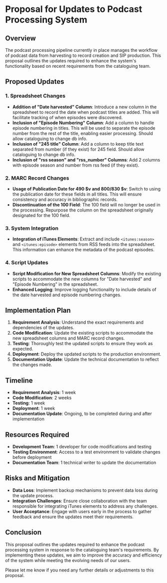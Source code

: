 # Proposal for Updates to Podcast Processing System

## Overview

The podcast processing pipeline currently in place manages the workflow of podcast data from harvesting to record creation and SIP production. This proposal outlines the updates required to enhance the system's functionality based on recent requirements from the cataloguing team.

## Proposed Updates

### 1. Spreadsheet Changes
- **Addition of "Date harvested" Column**: Introduce a new column in the spreadsheet to record the date when podcast titles are added. This will facilitate tracking of when episodes were discovered.
- **Inclusion of "Episode Numbering" Column**: Add a column to handle episode numbering in titles. This will be used to separate the episode number from the rest of the title, enabling easier processing. Should allow cataloguing to change db info.
- **Inclusion of "245 title" Column**: Add a column to keep title text separated from number (if they exist) for 245 field. Should allow cataloguing to change db info.
- **Inclusion of "rss season" and "rss_number" Columns**: Add 2 columns with episode  season and number from rss feed (if they exist).

### 2. MARC Record Changes
- **Usage of Publication Date for 490 $v and 800/830 $v**: Switch to using the publication date for these fields in all titles. This will ensure consistency and accuracy in bibliographic records.
- **Discontinuation of the 100 Field**: The 100 field will no longer be used in the processing. Repurpose the column on the spreadsheet originally designated for the 100 field.

### 3. System Integration
- **Integration of iTunes Elements**: Extract and include `<itunes:season>` and `<itunes:episode>` elements from RSS feeds into the spreadsheet. This information can enhance the metadata of the podcast episodes.

### 4. Script Updates
- **Script Modification for New Spreadsheet Columns**: Modify the existing scripts to accommodate the new columns for "Date harvested" and "Episode Numbering" in the spreadsheet.
- **Enhanced Logging**: Improve logging functionality to include details of the date harvested and episode numbering changes.

## Implementation Plan

1. **Requirement Analysis**: Understand the exact requirements and dependencies of the updates.
2. **Code Modification**: Update the existing scripts to accommodate the new spreadsheet columns and MARC record changes.
3. **Testing**: Thoroughly test the updated scripts to ensure they work as expected.
4. **Deployment**: Deploy the updated scripts to the production environment.
5. **Documentation Update**: Update the technical documentation to reflect the changes made.

## Timeline

- **Requirement Analysis**: 1 week
- **Code Modification**: 2 weeks
- **Testing**: 1 week
- **Deployment**: 1 week
- **Documentation Update**: Ongoing, to be completed during and after implementation

## Resources Required

- **Development Team**: 1 developer for code modifications and testing
- **Testing Environment**: Access to a test environment to validate changes before deployment
- **Documentation Team**: 1 technical writer to update the documentation

## Risks and Mitigation

- **Data Loss**: Implement backup mechanisms to prevent data loss during the update process.
- **Integration Challenges**: Ensure close collaboration with the team responsible for integrating iTunes elements to address any challenges.
- **User Acceptance**: Engage with users early in the process to gather feedback and ensure the updates meet their requirements.

## Conclusion

This proposal outlines the updates required to enhance the podcast processing system in response to the cataloguing team's requirements. By implementing these updates, we aim to improve the accuracy and efficiency of the system while meeting the evolving needs of our users.

Please let me know if you need any further details or adjustments to this proposal.
